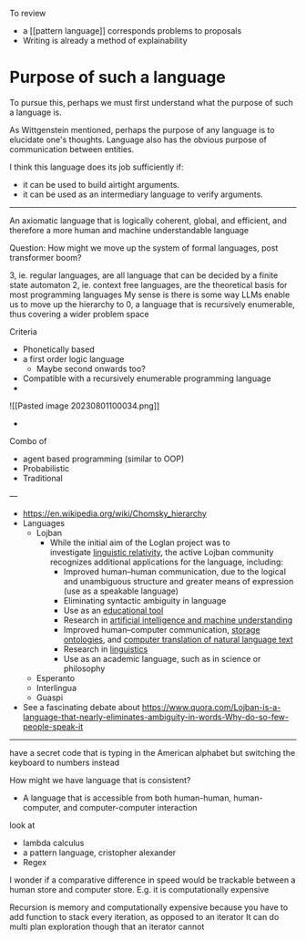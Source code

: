 To review
- a [[pattern language]] corresponds problems to  proposals
- Writing is already a method of explainability

# Purpose of such a language
To pursue this, perhaps we must first understand what the purpose of such a language is.

As Wittgenstein mentioned, perhaps the purpose of any language is to elucidate one's thoughts. Language also has the obvious purpose of communication between entities. 

I think this language does its job sufficiently if:
- it can be used to build airtight arguments. 
- it can be used as an intermediary language to verify arguments.

---


An axiomatic language that is logically coherent, global, and efficient, and therefore a more human and machine understandable language

Question: How might we move up the system of formal languages, post transformer boom? 

3, ie. regular languages, are all language that can be decided by a finite state automaton 
2, ie. context free languages, are the theoretical basis for most programming languages 
My sense is there is some way LLMs enable us to move up the hierarchy to 0, a language that is recursively enumerable, thus covering a wider problem space 

Criteria
- Phonetically based
- a first order logic language 
	- Maybe second onwards too?
- Compatible with a recursively enumerable programming language 
- 
![[Pasted image 20230801100034.png]]

-
Combo of 
- agent based programming (similar to OOP)
- Probabilistic
- Traditional

—

- https://en.wikipedia.org/wiki/Chomsky_hierarchy
- Languages
	- Lojban 
		- While the initial aim of the Loglan project was to investigate [linguistic relativity](https://en.wikipedia.org/api/rest_v1/page/mobile-html/Linguistic_relativity "Linguistic relativity"), the active Lojban community recognizes additional applications for the language, including:
			- Improved human–human communication, due to the logical and unambiguous structure and greater means of expression (use as a speakable language)
			- Eliminating syntactic ambiguity in language
			- Use as an [educational tool](https://en.wikipedia.org/api/rest_v1/page/mobile-html/Education "Education")
			- Research in [artificial intelligence and machine understanding](https://en.wikipedia.org/api/rest_v1/page/mobile-html/Artificial_intelligence "Artificial intelligence")
			- Improved human–computer communication, [storage ontologies](https://en.wikipedia.org/api/rest_v1/page/mobile-html/Ontology_(information_science) "Ontology (information science)"), and [computer translation of natural language text](https://en.wikipedia.org/api/rest_v1/page/mobile-html/Machine_translation "Machine translation")
			- Research in [linguistics](https://en.wikipedia.org/api/rest_v1/page/mobile-html/Linguistics "Linguistics")
			- Use as an academic language, such as in science or philosophy
	- Esperanto
	- Interlingua
	- Guaspi
- See a fascinating debate about https://www.quora.com/Lojban-is-a-language-that-nearly-eliminates-ambiguity-in-words-Why-do-so-few-people-speak-it

---

have a secret code that is typing in the American alphabet but switching the keyboard to numbers instead

How might we have language that is consistent? 

- A language that is accessible from both human-human, human-computer, and computer-computer interaction

look at
- lambda calculus
- a pattern language, cristopher alexander
- Regex

I wonder if a comparative difference in speed would be trackable between a human store and computer store. E.g. it is computationally expensive 

Recursion is memory and computationally expensive because you have to add function to stack every iteration, as opposed to an iterator 
It can do multi plan exploration though that an iterator cannot

